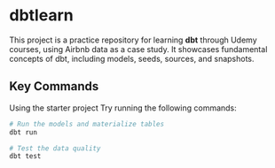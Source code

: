 # dbtlearn

This project is a practice repository for learning **dbt** through Udemy courses, using Airbnb data as a case study. It showcases fundamental concepts of dbt, including models, seeds, sources, and snapshots.

## Key Commands
Using the starter project
Try running the following commands:
```bash
# Run the models and materialize tables
dbt run

# Test the data quality
dbt test
```
